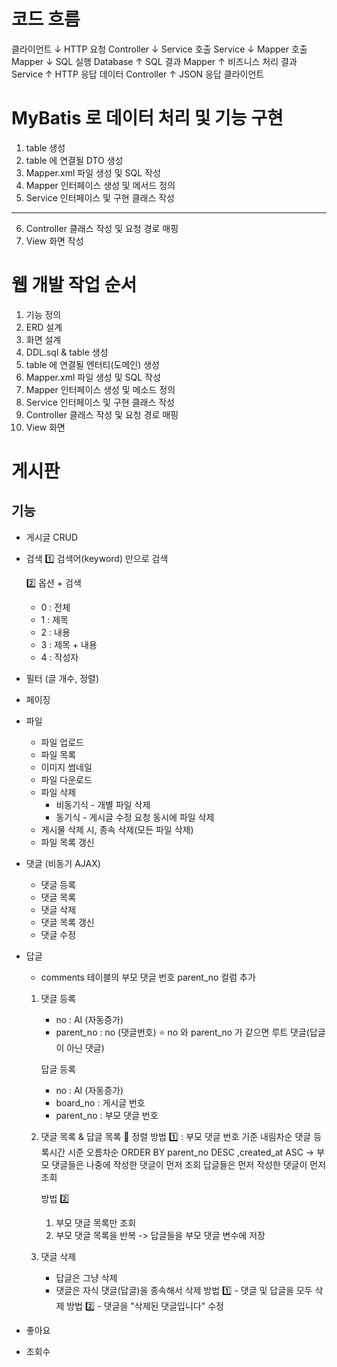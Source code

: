# 코드 흐름
클라이언트
   ↓ HTTP 요청
Controller
   ↓ Service 호출
Service
   ↓ Mapper 호출
Mapper
   ↓ SQL 실행
Database
   ↑ SQL 결과
Mapper
   ↑ 비즈니스 처리 결과
Service
   ↑ HTTP 응답 데이터
Controller
   ↑ JSON 응답
클라이언트


# MyBatis 로 데이터 처리 및 기능 구현
1. table 생성
2. table 에 연결될 DTO 생성
3. Mapper.xml 파일 생성 및 SQL 작성
4. Mapper 인터페이스 생성 및 메서드 정의
5. Service 인터페이스 및 구현 클래스 작성
---------------------------------------------
6. Controller 클래스 작성 및 요청 경로 매핑
7. View 화면 작성


# 웹 개발 작업 순서
1. 기능 정의
2. ERD 설계
3. 화면 설계
4. DDL.sql & table 생성
5. table 에 연결될 엔터티(도메인) 생성
6. Mapper.xml 파일 생성 및 SQL 작성
7. Mapper 인터페이스 생성 및 메소드 정의
8. Service 인터페이스 및 구현 클래스 작성
9. Controller 클래스 작성 및 요청 경로 매핑
10. View 화면

# 게시판

## 기능
- 게시글 CRUD
- 검색
    1️⃣ 검색어(keyword) 만으로 검색

    2️⃣ 옵션 + 검색
    * 0 : 전체
    * 1 : 제목
    * 2 : 내용
    * 3 : 제목 + 내용
    * 4 : 작성자
- 필터 (글 개수, 정렬)
- 페이징

- 파일
    - 파일 업로드
    - 파일 목록
    - 이미지 썸네일
    - 파일 다운로드
    - 파일 삭제
        - 비동기식  - 개별 파일 삭제
        - 동기식    - 게시글 수정 요청 동시에 파일 삭제
    - 게시물 삭제 시, 종속 삭제(모든 파일 삭제)
    - 파일 목록 갱신

- 댓글 (비동기 AJAX)
    - 댓글 등록 
    - 댓글 목록 
    - 댓글 삭제 
    - 댓글 목록 갱신
    - 댓글 수정

- 답글
    - comments 테이블의 부모 댓글 번호 parent_no 컬럼 추가
    1. 댓글 등록
        - no            : AI (자동증가)
        - parent_no     : no (댓글번호)
        ⭐ no 와 parent_no 가 같으면 루트 댓글(답글이 아닌 댓글)

       답글 등록
        - no            : AI (자동증가)
        - board_no      : 게시글 번호
        - parent_no     : 부모 댓글 번호

    2. 댓글 목록 & 답글 목록
        🔄 정렬
        방법 1️⃣
        : 부모 댓글 번호 기준 내림차순
          댓글 등록시간 시준 오름차순
        ORDER BY parent_no DESC
                ,created_at ASC
        -> 부모 댓글들은 나중에 작성한 댓글이 먼저 조회
           답글들은 먼저 작성한 댓글이 먼저 조회

        방법 2️⃣
        1) 부모 댓글 목록만 조회
        2) 부모 댓글 목록을 반복 -> 답글들을 부모 댓글 변수에 저장

    3. 댓글 삭제
        - 답글은 그냥 삭제
        - 댓글은 자식 댓글(답글)을 종속해서 삭제
            방법 1️⃣ - 댓글 및 답글을 모두 삭제
            방법 2️⃣ - 댓글을 "삭제된 댓글입니다" 수정

- 좋아요

- 조회수

